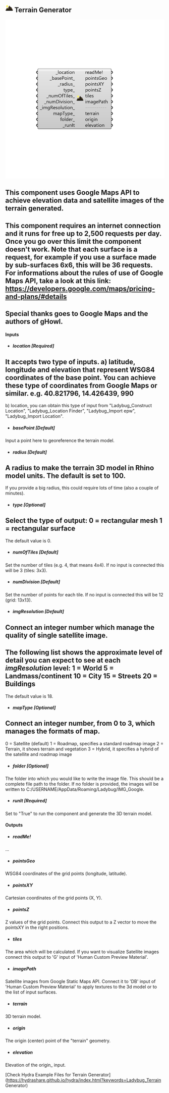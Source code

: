 ## ![](../../images/icons/Terrain_Generator.png) Terrain Generator

![](../../images/components/Terrain_Generator.png)

This component uses Google Maps API to achieve elevation data and satellite images of the terrain generated.
 -
 This component requires an internet connection and it runs for free up to 2,500 requests per day. Once you go over this limit the component doesn't work.
 Note that each surface is a request, for example if you use a surface made by sub-surfaces 6x6, this will be 36 requests.
 For informations about the rules of use of Google Maps API, take a look at this link:
 https://developers.google.com/maps/pricing-and-plans/#details
 -
 Special thanks goes to Google Maps and the authors of gHowl.
 -
 

#### Inputs
* ##### location [Required]
It accepts two type of inputs.
 a) latitude, longitude and elevation that represent WSG84 coordinates of the base point. You can achieve these type of coordinates from Google Maps or similar.
 e.g. 40.821796, 14.426439, 990
 -
 b) location, you can obtain this type of input from "Ladybug_Construct Location", "Ladybug_Location Finder", "Ladybug_Import epw", "Ladybug_Import Location".
* ##### basePoint [Default]
Input a point here to georeference the terrain model.
* ##### radius [Default]
A radius to make the terrain 3D model in Rhino model units. The default is set to 100.
 -
 If you provide a big radius, this could require lots of time (also a couple of minutes).
* ##### type [Optional]
Select the type of output:
 0 = rectangular mesh
 1 = rectangular surface
 -
 The default value is 0.
* ##### numOfTiles [Default]
Set the number of tiles (e.g. 4, that means 4x4). If no input is connected this will be 3 (tiles: 3x3).
* ##### numDivision [Default]
Set the number of points for each tile. If no input is connected this will be 12 (grid: 13x13).
* ##### imgResolution [Default]
Connect an integer number which manage the quality of single satellite image.
 -
 The following list shows the approximate level of detail you can expect to see at each _imgResolution_ level:
 1 = World
 5 = Landmass/continent
 10 = City
 15 = Streets
 20 = Buildings
 -
 The default value is 18.
* ##### mapType [Optional]
Connect an integer number, from 0 to 3, which manages the formats of map.
 -
 0 = Satellite (default)
 1 = Roadmap, specifies a standard roadmap image
 2 = Terrain, it shows terrain and vegetation
 3 = Hybrid, it specifies a hybrid of the satellite and roadmap image
* ##### folder [Optional]
The folder into which you would like to write the image file. This should be a complete file path to the folder.  If no folder is provided, the images will be written to C:/USERNAME/AppData/Roaming/Ladybug/IMG_Google.
* ##### runIt [Required]
Set to "True" to run the component and generate the 3D terrain model. 

#### Outputs
* ##### readMe!
...
* ##### pointsGeo
WSG84 coordinates of the grid points (longitude, latitude).
* ##### pointsXY
Cartesian coordinates of the grid points (X, Y).
* ##### pointsZ
Z values of the grid points. Connect this output to a Z vector to move the pointsXY in the right positions.
* ##### tiles
The area which will be calculated. If you want to visualize Satellite images connect this output to 'G' input of 'Human Custom Preview Material'.
* ##### imagePath
Satellite images from Google Static Maps API. Connect it to 'DB' input of 'Human Custom Preview Material' to apply textures to the 3d model or to the list of input surfaces.
* ##### terrain
3D terrain model.
* ##### origin
The origin (center) point of the "terrain" geometry.
* ##### elevation
Elevation of the origin_ input.


[Check Hydra Example Files for Terrain Generator](https://hydrashare.github.io/hydra/index.html?keywords=Ladybug_Terrain Generator)